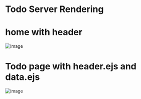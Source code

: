 # Todo Server Rendering
# home with header
![image](https://github.com/yuvi-bhatnagar/TodoServerRender/assets/108606754/39566930-6114-4ff4-a9f8-aeb7614644a1)
# Todo page with header.ejs and data.ejs
![image](https://github.com/yuvi-bhatnagar/TodoServerRender/assets/108606754/33950540-e0d6-4e6c-9c3b-7a89a7bd55dd)
